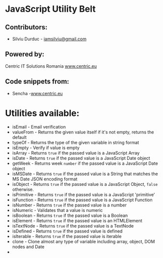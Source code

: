 JavaScript Utility Belt
=======================

## Contributors: 

* Silviu Durduc - iamsilviu@gmail.com


## Powered by:

Centric IT Solutions Romania
www.centric.eu

## Code snippets from:
* Sencha -www.centric.eu

Utilities available: 
====================

* isEmail - Email verification
* valueFrom - Returns the given value itself if it's not empty, returns the default
* typeOf - Returns the type of the given variable in string format
* isEmpty - Verify if value is empty
* isArray - Returns `true` if the passed value is a JavaScript Array
* isDate - Returns `true` if the passed value is a JavaScript Date object
* getWeek - Returns week `number` if the passed value is a JavaScript Date object
* isMSDate - Returns `true` if the passed value is a String that matches the MS Date JSON encoding format
* isObject - Returns `true` if the passed value is a JavaScript Object, `false` otherwise.
* isPrimitive - Returns `true` if the passed value is a JavaScript 'primitive'
* isFunction - Returns `true` if the passed value is a JavaScript Function
* isNumber - Returns `true` if the passed value is a number
* isNumeric - Validates that a value is numeric
* isBoolean - Returns `true` if the passed value is a Boolean
* isElement - Returns `true` if the passed value is an HTMLElement
* isTextNode - Returns `true` if the passed value is a TextNode
* isDefined - Returns `true` if the passed value is defined
* isIterable - Returns `true` if the passed value is iterable
* clone - Clone almost any type of variable including array, object, DOM nodes and Date
* 


